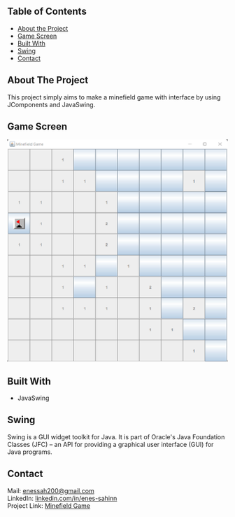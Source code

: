 ## Table of Contents

* [About the Project](#about-the-project)
* [Game Screen](#game-screen)
* [Built With](#built-with)
* [Swing](#swing)
* [Contact](#contact)

## About The Project
This project simply aims to make a minefield game with interface by using JComponents and JavaSwing.

## Game Screen
![alt text](https://github.com/enes-sahinn/Minefield-Game/blob/master/game_screen.png)


## Built With
* JavaSwing

## Swing
Swing is a GUI widget toolkit for Java. It is part of Oracle's Java Foundation Classes (JFC) – an API for providing a graphical user interface (GUI) for Java programs.

## Contact
Mail: enessah200@gmail.com\
LinkedIn: [linkedin.com/in/enes-sahinn](https://www.linkedin.com/in/enes-sahinn/)\
Project Link: [Minefield Game](https://github.com/enes-sahinn/Minefield-Game)

